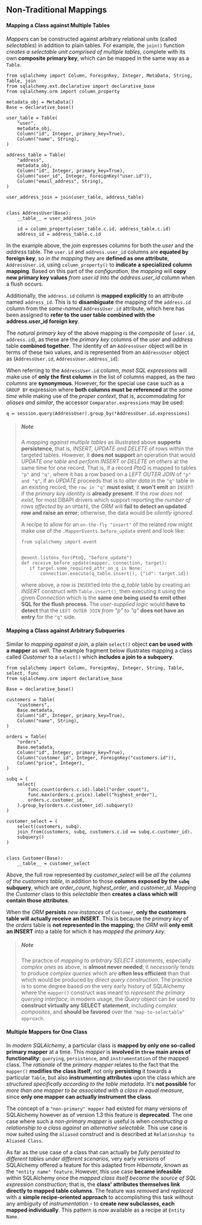 ## Non-Traditional Mappings


#### Mapping a Class against Multiple Tables

_Mappers_ can be constructed against arbitrary relational units (called _selectables_) in addition to plain tables. For example, the `join()` function _creates a selectable unit comprised of multiple tables_, complete with its own __composite primary key__, which can be mapped in the same way as a `Table`.

```
from sqlalchemy import Column, ForeignKey, Integer, MetaData, String, Table, join
from sqlalchemy.ext.declarative import declarative_base
from sqlalchemy.orm import column_property

metadata_obj = MetaData()
Base = declarative_base()

user_table = Table(
    "user",
    metadata_obj,
    Column("id", Integer, primary_key=True),
    Column("name", String),
)

address_table = Table(
    "address",
    metadata_obj,
    Column("id", Integer, primary_key=True),
    Column("user_id", Integer, ForeignKey("user.id")),
    Column("email_address", String),
)

user_address_join = join(user_table, address_table)


class AddressUser(Base):
    __table__ = user_address_join
    
    id = column_property(user_table.c.id, address_table.c.id)
    address_id = address_table.c.id
```

In the example above, the _join_ expresses columns for both the _user_ and the _address_ table. The `user.id` and `address.user_id` columns are __equated by foreign key__, so _in the mapping_ they are __defined as one attribute__, `AddressUser.id`, using `column_property()` to __indicate a specialized column mapping__. Based on this part of the _configuration_, the _mapping_ will __copy new primary key values__ *from user.id into the address.user_id* column when a flush occurs.

Additionally, the `address.id` column is __mapped explicitly__ to an attribute named `address_id`. This is to __disambiguate__ the mapping of the `address.id` column from the _same-named_ `AddressUser.id` attribute, which here has been assigned to __refer to the user table combined with the address.user_id foreign key__.

The _natural primary key_ of the above mapping is the _composite_ of (`user.id`, `address.id`), as these are the _primary key_ columns of the _user_ and _address_ table __combined together__. The identity of an `AddressUser` object will be in terms of these two values, and is represented from an `AddressUser` object as (`AddressUser.id`, `AddressUser.address_id`).

When referring to the `AddressUser.id` column, _most SQL expressions_ will make use of __only the first column__ in the list of columns mapped, as the _two columns_ are __synonymous__. However, for the special use case such as a `GROUP BY` expression where __both columns must be referenced__ at the _same time_ while making use of the _proper context_, that is, accommodating for _aliases and similar_, the accessor `Comparator.expressions` may be used:

```
q = session.query(AddressUser).group_by(*AddressUser.id.expressions)
```

> ##### Note
>
> A _mapping against multiple tables_ as illustrated above __supports persistence__, that is, _INSERT, UPDATE and DELETE_ of rows within the targeted tables. However, it __does not support__ an operation that would _UPDATE one table_ and _perform INSERT or DELETE on others_ at the same time for one record. That is, if a record _PtoQ_ is mapped to tables `"p"` and `"q"`, where it has a row based on a _LEFT OUTER JOIN_ of `"p" and "q"`, if an _UPDATE_ proceeds that is to _alter data_ in the `"q"` table in an existing record, the `row in "q"` __must exist__; it __won't emit__ an `INSERT` if the _primary key identity_ is __already present__. If the _row does not exist_, for most DBAPI drivers which support reporting the _number of rows affected_ by an `UPDATE`, the _ORM_ will __fail to detect an updated row and raise an error__; otherwise, the data would be _silently ignored_.
>
> A recipe to allow for an `on-the-fly "insert"` of the related row might make use of the `.MapperEvents.before_update` event and look like:
>
> ```
> from sqlalchemy import event
>
>
>@event.listens_for(PtoQ, "before_update")
>def receive_before_update(mapper, connection, target):
>    if target.some_required_attr_on_q is None:
>        connection.execute(q_table.insert(), {"id": target.id})
>```
>
> where above, a row is `INSERT`ed into the *q_table* table by creating an _INSERT_ construct with `Table.insert()`, then executing it using the given _Connection_ which is the __same one being used to emit other SQL for the flush process__. The _user-supplied logic_ would __have to detect__ that the `LEFT OUTER JOIN` _from "p" to "q"_ __does not have an entry__ for the `"q"` side.


#### Mapping a Class against Arbitrary Subqueries

Similar to _mapping against a join_, a plain `select()` object __can be used with a mapper__ as well. The example fragment below illustrates mapping a class called _Customer_ to a `select()` which __includes a join to a subquery__.

```
from sqlalchemy import Column, ForeignKey, Integer, String, Table, select, func
from sqlalchemy.orm import declarative_base

Base = declarative_base()

customers = Table(
    "customers",
    Base.metadata,
    Column("id", Integer, primary_key=True),
    Column("name", String),
)

orders = Table(
    "orders",
    Base.metadata,
    Column("id", Integer, primary_key=True),
    Column("customer_id", Integer, ForeignKey("customers.id")),
    Column("price", Integer),
)

subq = (
    select(
        func.count(orders.c.id).label("order_count"),
        func.max(orders.c.price).label("highest_order"),
        orders.c.customer_id,
    ).group_by(orders.c.customer_id).subquery()
)

customer_select = (
    select(customers, subq).
    join_from(customers, subq, customers.c.id == subq.c.customer_id).
    subquery()
)


class Customer(Base):
    __table__ = customer_select
```

Above, the full row represented by *customer_select* will be _all the columns of the customers table_, in addition to those __columns exposed by the `subq` subquery__, which are *order_count*, *highest_order*, and *customer_id*. Mapping the _Customer_ class to this _selectable_ then __creates a class which will contain those attributes__.

When the _ORM_ __persists__ _new instances_ of `Customer`, __only the customers table will actually receive an INSERT__. This is because the _primary key_ of the _orders_ table is __not represented in the mapping__; the _ORM_ will __only emit an INSERT__ into a table for which it has _mapped the primary key_.

> ##### Note
>
> The practice of _mapping to arbitrary SELECT statements_, especially _complex ones_ as above, is __almost never needed__; it _necessarily_ tends to produce _complex queries_ which are __often less efficient__ than that which would be produced by _direct query construction_. The practice is to some degree based on the very early history of SQLAlchemy where the `mapper()` construct was meant to _represent the primary querying interface_; in modern usage, the _Query_ object can be used to __construct virtually any SELECT statement__, including _complex composites_, and __should be favored__ over the `"map-to-selectable" approach`.


#### Multiple Mappers for One Class

In _modern SQLAlchemy_, a particular class is __mapped by only one so-called primary mapper__ at a time. This _mapper_ is __involved in `three` main areas of functionality__: `querying`, `persistence`, and `instrumentation` of the mapped class. The _rationale_ of the _primary mapper_ relates to the fact that the `mapper()` __modifies the class itself__, not only __persisting__ it towards a particular `Table`, but also __instrumenting attributes__ upon the class which are _structured specifically according to the table metadata_. It's __not possible__ for _more than one mapper to be associated with a class in equal measure_, since __only one mapper can actually instrument the class__.

The concept of a `"non-primary" mapper` had existed for many versions of SQLAlchemy however as of version 1.3 this feature is __deprecated__. The one case where such a _non-primary mapper_ is useful is when _constructing a relationship to a class against an alternative selectable_. This use case is now suited using the `aliased` construct and is described at `Relationship to Aliased Class`.

As far as the use case of a class that can actually be _fully persisted to different tables under different scenarios_, very early versions of SQLAlchemy offered a feature for this adapted from _Hibernate_, known as the `"entity name" feature`. However, this use case __became infeasible__ within SQLAlchemy once the _mapped class itself became the source of SQL expression construction_; that is, the __class' attributes themselves link directly to mapped table columns__. The feature was _removed_ and _replaced_ with a __simple recipe-oriented approach__ to accomplishing this task without any ambiguity of _instrumentation_ - to __create new subclasses, each mapped individually__. This pattern is now available as a recipe at `Entity Name`.
